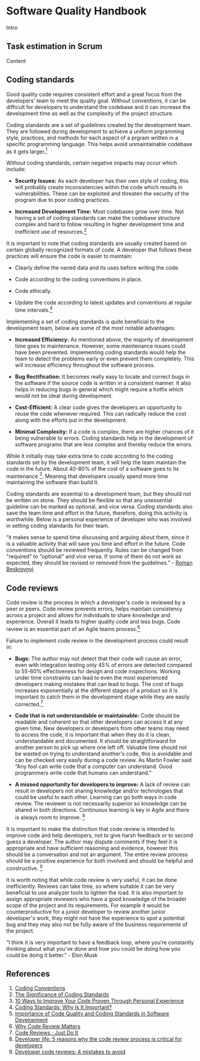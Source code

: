 # Software Quality Handbook

Intro

## Task estimation in Scrum

Content

## Coding standards

Good quality code requires consistent effort and a great focus from the developers’ team to meet the quality goal. Without conventions, it can be difficult for developers to understand the codebase and it can increase the development time as well as the complexity of the project structure.

Coding standards are a set of guidelines created by the development team. They are followed during development to achieve a uniform prgramming style, practices, and methods for each aspect of a prgram written in a specific programming language. This helps avoid unmaintainable codebase as it gets larger.[<sup>1</sup>][1]

Without coding standards, certain negative impacts may occur which include:

- **Security Issues:** As each developer has their own style of coding, this will probably create inconsistencies within the code which results in vulnerabilities. These can be exploited and threaten the security of the program due to poor coding practices.

- **Increased Development Time:** Most codebases grow over time. Not having a set of coding standards can make the codebase structure complex and hard to follow resulting in higher development time and inefficient use of resources.[<sup>2</sup>][2]

It is important to note that coding standards are usually created based on certain globally recognized formats of code. A developer that follows these practices will ensure the code is easier to maintain:

- Clearly define the varied data and its uses before writing the code.

- Code according to the coding conventions in place.

- Code ethically.

- Update the code according to latest updates and conventions at regular time intervals.[<sup>4</sup>][4]


Implementing a set of coding standards is quite beneficial to the development team, below are some of the most notable advantages: 

- **Increased Efficiency:** As mentioned above, the majority of development time goes to maintenance. However, some maintenance issues could have been prevented. Implementing coding standards would help the team to detect the problems early or even prevent them completely. This will increase efficiency throughout the software process. 

- **Bug Rectification:** It becomes really easy to locate and correct bugs in the software if the source code is written in a consistent manner. It also helps in reducing bugs in general which might require a hotfix which would not be ideal during development. 

- **Cost-Efficient:** A clear code gives the developers an opportunity to reuse the code whenever required. This can radically reduce the cost along with the efforts put in the development. 

- **Minimal Complexity:** If a code is complex, there are higher chances of it being vulnerable to errors. Coding standards help in the development of software programs that are less complex and thereby reduce the errors. 

While it initially may take extra time to code according to the coding standards set by the development team, it will help the team maintain the code in the future. About 40-80% of the cost of a software goes to its maintenance [<sup>3</sup>][3]. Meaning that developers usually spend more time maintaining the software than build it.

Coding standards are essential to a development team, but they should not be written on stone. They should be flexible so that any unessential guideline can be marked as optional, and vice versa. Coding standards also save the team time and effort in the future, therefore, doing this activity is worthwhile. Below is a personal experience of developer who was involved in setting coding standards for their team.


“it makes sense to spend time discussing and arguing about them, since it is a valuable activity that will save you time and effort in the future. Code conventions should be reviewed frequently. Rules can be changed from "required" to "optional" and vice versa. If some of them do not work as expected, they should be revised or removed from the guidelines.” - [Roman Beskrovnyi][3]

## Code reviews

Code review is the process in which a developer's code is reviewed by a peer or peers. Code review prevents errors, helps maintain consistency across a project and allows for individuals to share knowledge and experience. Overall it leads to higher quality code and less bugs. Code review is an essential part of an Agile teams process.[<sup>6</sup>][6]

Failure to implement code review in the development process could result in:

- **Bugs:** The author may not detect that their code will cause an error, even with integration testing only 45% of errors are detected compared to 55-60% effectiveness for  design and code inspections.  Working under time constraints can lead to even the most experienced developers making mistakes that can lead to bugs. The cost of bugs increases exponentially at the different stages of a product so it is important to catch them in the development stage while they are easily corrected.[<sup>7</sup>][7]

- **Code that is not understandable or maintainable:**  Code should be readable and coherent so that other developers can access it at any given time. New  developers or developers from other teams may need to access the code, it is important that when they do it is clean, understandable and documented. It should be straightforward for another person to pick up where one left off. Valuable time should not be wasted on trying to understand another's code, this is avoidable and can be checked very easily during a code review.  As Martin Fowler said “Any fool can write code that a computer can understand. Good programmers write code that humans can understand.”

- **A missed opportunity for developers to improve:** A lack of review can result in developers not sharing knowledge and/or technologies that could be useful to each other. Learning can go both ways in code review. The reviewer is not necessarily superior so knowledge can be shared in both directions.  Continuous learning is key in Agile and there is always room to improve. [<sup>8</sup>][8]

It is important to make the distinction that code review is intended to improve code and help developers, not to give harsh feedback or to second guess a developer. The author may dispute comments if they feel it is appropriate and have sufficient reasoning and evidence, however this should be a conversation and not an argument. The entire review process should be a positive experience for both involved and should be helpful and constructive. [<sup>9</sup>][9]

It is worth noting that while code review is very useful, it can be done inefficiently.  Reviews can take time, so where suitable it can be very beneficial to use analyzer tools to lighten the load. It is also important to assign appropriate reviewers who have a good knowledge of the broader scope of the project and its requirements. For example it would be counterproductive for a junior developer to review another junior developer's work, they might not have the experience to spot a potential bug and they may also not be fully aware of the business requirements of the project.

“I think it is very important to have a feedback loop, where you’re constantly thinking about what you’ve done and how you could be doing how you could be doing it better.” - Elon Musk

## References

1. [Coding Conventions][1]
2. [The Significance  of Coding Standards][2]
3. [10 Ways to Improve Your Code Proven Through Personal Experience][3]
4. [Coding Standards; Why Is It Important?][3]
5. [Importance of Code Quality and Coding Standards in Software Development][5]
6. [Why Code Review Matters][6]
7. [Code Reviews : Just Do It][7]
8. [Developer life: 5 reasons why the code review process is critical for developers][8]
9. [Developer code reviews: 4 mistakes to avoid][9]

[1]: https://en.wikipedia.org/wiki/Coding_conventions
[2]: https://webguruz.in/the-significance-of-coding-standards-2/
[3]: https://codegym.cc/groups/posts/387-10-ways-to-improve-your-code-proven-through-personal-experience
[4]: https://www.ommzi.com/coding-standards-why-is-it-important/
[5]: https://www.multidots.com/importance-of-code-quality-and-coding-standard-in-software-development/
[6]: https://www.atlassian.com/agile/software-development/code-reviews
[7]:https://blog.codinghorror.com/code-reviews-just-do-it/
[8]:https://www.brightspot.com/products/developer-life-5-reasons-why-the-code-review-process-is-critical-for-developers
[9]:https://www.techrepublic.com/article/developer-code-reviews-4-mistakes-to-avoid/